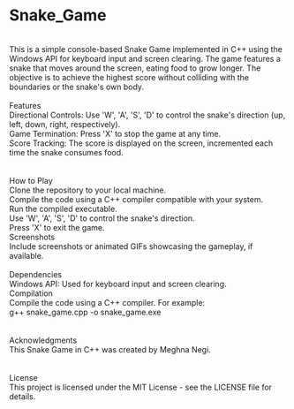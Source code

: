 # Snake_Game
<br>
This is a simple console-based Snake Game implemented in C++ using the Windows API for keyboard input and screen clearing. The game features a snake that moves around the screen, eating food to grow longer. The objective is to achieve the highest score without colliding with the boundaries or the snake's own body.
<br>
<br>
Features
<br>
Directional Controls: Use 'W', 'A', 'S', 'D' to control the snake's direction (up, left, down, right, respectively).<br>
Game Termination: Press 'X' to stop the game at any time.<br>
Score Tracking: The score is displayed on the screen, incremented each time the snake consumes food.<br>
<br>
<br>
 How to Play<br>
Clone the repository to your local machine.<br>
Compile the code using a C++ compiler compatible with your system.<br>
Run the compiled executable.<br>
Use 'W', 'A', 'S', 'D' to control the snake's direction.<br>
Press 'X' to exit the game.<br>
Screenshots<br>
Include screenshots or animated GIFs showcasing the gameplay, if available.<br>
<br>
Dependencies
<br>
Windows API: Used for keyboard input and screen clearing.
<br>
Compilation
<br>
Compile the code using a C++ compiler. For example:<br>
g++ snake_game.cpp -o snake_game.exe
<br><br><br>
Acknowledgments<br>
This Snake Game in C++ was created by Meghna Negi.
<br><br><br>
License<br>
This project is licensed under the MIT License - see the LICENSE file for details.

